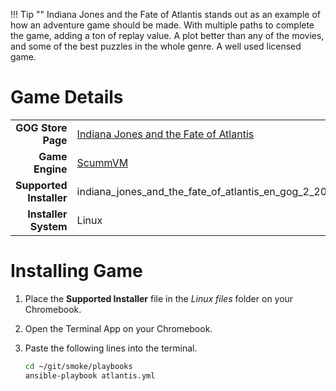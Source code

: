 !!! Tip ""
    Indiana Jones and the Fate of Atlantis stands out as an example of how an adventure game should be made.  With multiple paths to complete the game, adding a ton of replay value.  A plot better than any of the movies, and some of the best puzzles in the whole genre.  A well used licensed game.

# Game Details

|  |  |
|--:|:--|
| **GOG Store Page** | [Indiana Jones and the Fate of Atlantis](https://www.gog.com/game/indiana_jones_and_the_fate_of_atlantis) |
| **Game Engine** | [ScummVM](https://www.scummvm.org/) |
| **Supported Installer** | indiana_jones_and_the_fate_of_atlantis_en_gog_2_20145.sh |
| **Installer System** | Linux |

# Installing Game
1. Place the **Supported Installer** file in the *Linux files* folder on your Chromebook.
1. Open the Terminal App on your Chromebook.
1. Paste the following lines into the terminal.

   ~~~bash
   cd ~/git/smoke/playbooks
   ansible-playbook atlantis.yml
   ~~~
